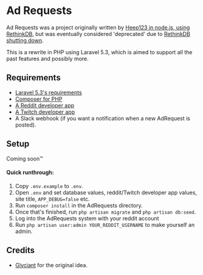 # Ad Requests
Ad Requests was a project originally written by [Heep123 in node.js, using RethinkDB](https://github.com/Heep123/AdRequests), but was eventually considered 'deprecated' due to [RethinkDB shutting down](https://www.rethinkdb.com/blog/rethinkdb-shutdown/).

This is a rewrite in PHP using Laravel 5.3, which is aimed to support all the past features and possibly more.

## Requirements
- [Laravel 5.3's requirements](https://laravel.com/docs/5.3/installation#server-requirements)
- [Composer for PHP](https://getcomposer.org/)
- [A Reddit developer app](https://www.reddit.com/prefs/apps/)
- [A Twitch developer app](https://www.twitch.tv/settings/connections)
- A Slack webhook (if you want a notification when a new AdRequest is posted).

## Setup
Coming soon&trade;

#### Quick runthrough:
1. Copy `.env.example` to `.env`.
2. Open `.env` and set database values, reddit/Twitch developer app values, site title, `APP_DEBUG=false` etc.
3. Run `composer install` in the AdRequests directory.
4. Once that's finished, run `php artisan migrate` and `php artisan db:seed`.
5. Log into the AdRequests system with your reddit account
6. Run `php artisan user:admin YOUR_REDDIT_USERNAME` to make yourself an admin.

## Credits
- [Glyciant](https://github.com/Glyciant) for the original idea.
